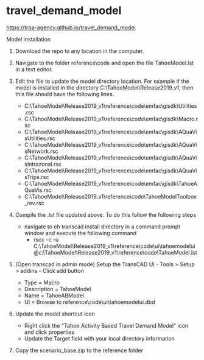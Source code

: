 # travel_demand_model

https://trpa-agency.github.io/travel_demand_model


Model installation

1. Download the repo to any location in the computer.

2. Navigate to the folder reference\code and open the file TahoeModel.lst in a text editor.

3. Edit the file to update the model directory location. For example if the model is installed in the directory C:\TahoeModel\Release2019_v1, then this file should have the following lines.

    + C:\TahoeModel\Release2019_v1\reference\code\emfac\gisdk\Utilities.rsc 
    + C:\TahoeModel\Release2019_v1\reference\code\emfac\gisdk\Macro.rsc 
    + C:\TahoeModel\Release2019_v1\reference\code\emfac\gisdk\AQuaVisUtilities.rsc 
    + C:\TahoeModel\Release2019_v1\reference\code\emfac\gisdk\AQuaVisNetwork.rsc 
    + C:\TahoeModel\Release2019_v1\reference\code\emfac\gisdk\AQuaVisIntrazonal.rsc 
    + C:\TahoeModel\Release2019_v1\reference\code\emfac\gisdk\AQuaVisTrips.rsc 
    + C:\TahoeModel\Release2019_v1\reference\code\emfac\gisdk\TahoeAQuaVis.rsc 
    + C:\TahoeModel\Release2019_v1\reference\code\TahoeModelToolbox_rev.rsc 

4. Compile the .lst file updated above. To do this follow the following steps

    + navigate to eh transcad install directory in a command prompt window and execute the following command
        + rscc  -c -u C:\TahoeModel\Release2019_v1\reference\code\ui\tahoemodelui @c:\TahoeModel\Release2019_v1\reference\code\TahoeModel.lst

5. (Open transcad in admin mode) Setup the TransCAD UI - Tools > Setup > addins  - Click add button

    + Type = Macro
    + Description = TahoeModel
    + Name = TahoeABModel
    + UI = Browse to reference\code\ui\tahoemodelui.dbd

6. Update the model shortcut icon

    + Right click the "Tahoe Activity Based Travel Demand Model" icon and click properties
    + Update the Target field with your local directory information

7. Copy the scenario_base.zip to the reference folder 
